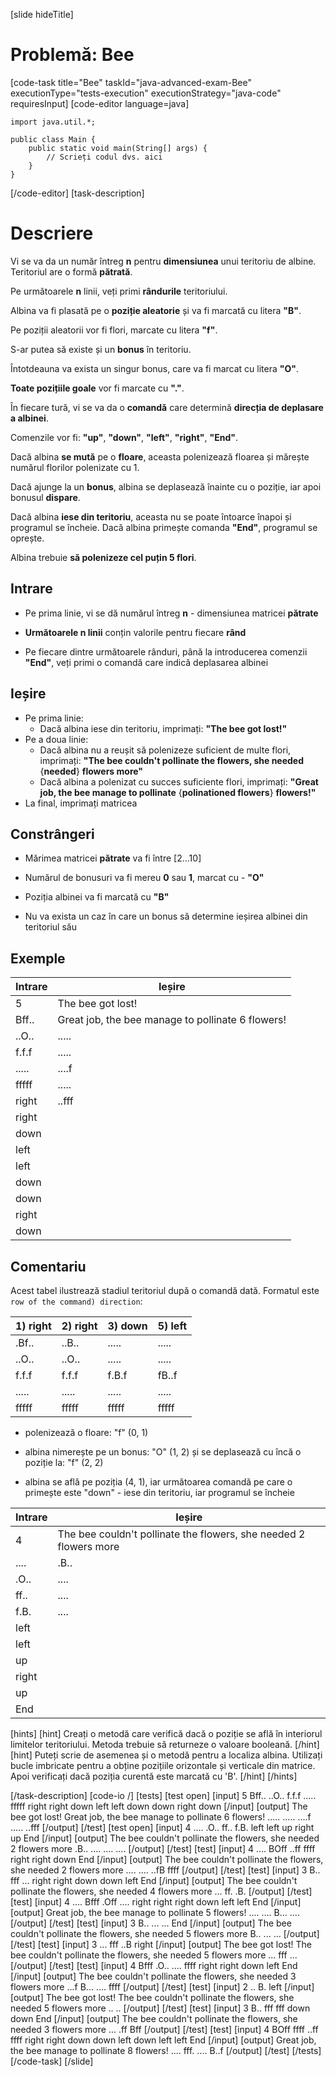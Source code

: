 [slide hideTitle]
# Problemă: Bee
[code-task title="Bee" taskId="java-advanced-exam-Bee" executionType="tests-execution" executionStrategy="java-code" requiresInput]
[code-editor language=java]
```
import java.util.*;

public class Main {
    public static void main(String[] args) {
        // Scrieți codul dvs. aici
    }
}
```
[/code-editor]
[task-description]
# Descriere

Vi se va da un număr întreg **n** pentru **dimensiunea** unui teritoriu de albine. Teritoriul are o formă **pătrată**.

Pe următoarele **n** linii, veți primi **rândurile** teritoriului.

Albina va fi plasată pe o **poziție aleatorie** și va fi marcată cu litera **"B"**.

Pe poziții aleatorii vor fi flori, marcate cu litera **"f"**.

S-ar putea să existe și un **bonus** în teritoriu.

Întotdeauna va exista un singur bonus, care va fi marcat cu litera **"O"**.

**Toate pozițiile goale** vor fi marcate cu **"."**.

În fiecare tură, vi se va da o **comandă** care determină **direcția de deplasare a albinei**.

Comenzile vor fi: **"up"**, **"down"**, **"left"**, **"right"**, **"End"**.

Dacă albina **se mută** pe o **floare**, aceasta polenizează floarea și mărește numărul florilor polenizate cu 1.

Dacă ajunge la un **bonus**, albina se deplasează înainte cu o poziție, iar apoi bonusul **dispare**.

Dacă albina **iese din teritoriu**, aceasta nu se poate întoarce înapoi și programul se încheie. Dacă albina primește comanda **"End"**, programul se oprește.

Albina trebuie **să polenizeze cel puțin 5 flori**.

## Intrare

- Pe prima linie, vi se dă numărul întreg **n** - dimensiunea matricei **pătrate**

- **Următoarele n linii** conțin valorile pentru fiecare **rând**

- Pe fiecare dintre următoarele rânduri, până la introducerea comenzii **"End"**, veți primi o comandă care indică deplasarea albinei

## Ieșire

- Pe prima linie:
  - Dacă albina iese din teritoriu, imprimați: **"The bee got lost!"**
- Pe a doua linie:
  - Dacă albina nu a reușit să polenizeze suficient de multe flori, imprimați: **"The bee couldn't pollinate the flowers, she needed** \{**needed**\} **flowers more"**
  - Dacă albina a polenizat cu succes suficiente flori, imprimați: **"Great job, the bee manage to pollinate** \{**polinationed flowers**\} **flowers!"**
- La final, imprimați matricea

## Constrângeri

- Mărimea matricei **pătrate** va fi între \[2…10\]

- Numărul de bonusuri va fi mereu **0** sau **1**, marcat cu - **"O"**

- Poziția albinei va fi marcată cu **"B"**

- Nu va exista un caz în care un bonus să determine ieșirea albinei din teritoriul său

## Exemple

|**Intrare**|**Ieșire**|
|-----|------|
|5|The bee got lost!|
|Bff..|Great job, the bee manage to pollinate 6 flowers!|
|..O..|.....|
|f.f.f|.....|
|.....|....f|
|fffff|.....|
|right|..fff|
|right||
|down||
|left||
|left||
|down||
|down||
|right||
|down||

## Comentariu

Acest tabel ilustrează stadiul teritoriul după o comandă dată.
Formatul este `row of the command) direction`:

|1) right|2) right|3) down|5) left|
|---|---|---|---|
|.Bf..|..B..|.....|.....|
|..O..|..O..|.....|.....|
|f.f.f|f.f.f|f.B.f|fB..f|
|.....|.....|.....|.....|
|fffff|fffff|fffff|fffff|


- polenizează o floare: "f" (0, 1)

- albina nimerește pe un bonus: "O" (1, 2) și se deplasează cu încă o poziție la: "f" (2, 2)

- albina se află pe poziția (4, 1), iar următoarea comandă pe care o primește este "down" - iese din teritoriu, iar programul se încheie

|**Intrare**|**Ieșire**|
|---|---|
|4|The bee couldn't pollinate the flowers, she needed 2 flowers more|
|....|.B..|
|.O..|....|
|ff..|....|
|f.B.|....|
|left||
|left||
|up||
|right||
|up||
|End||

[hints]
[hint]
Creați o metodă care verifică dacă o poziție se află în interiorul limitelor teritoriului.
Metoda trebuie să returneze o valoare booleană.
[/hint] 
[hint]
Puteți scrie de asemenea și o metodă pentru a localiza albina.
Utilizați bucle imbricate pentru a obține pozițiile orizontale și verticale din matrice.
Apoi verificați dacă poziția curentă este marcată cu 'B'.
[/hint] 
[/hints] 

[/task-description]
[code-io /]
[tests]
[test open]
[input]
5
Bff..
..O..
f.f.f
.....
fffff
right
right
down
left
left
down
down
right
down
[/input]
[output]
The bee got lost!
Great job, the bee manage to pollinate 6 flowers!
.....
.....
....f
.....
..fff
[/output]
[/test]
[test open]
[input]
4
....
.O..
ff..
f.B.
left
left
up
right
up
End
[/input]
[output]
The bee couldn't pollinate the flowers, she needed 2 flowers more
.B..
....
....
....
[/output]
[/test]
[test]
[input]
4
....
BOff
..ff
ffff
right
right
down
End
[/input]
[output]
The bee couldn't pollinate the flowers, she needed 2 flowers more
....
....
..fB
ffff
[/output]
[/test]
[test]
[input]
3
B..
fff
...
right
right
down
down
left
End
[/input]
[output]
The bee couldn't pollinate the flowers, she needed 4 flowers more
...
ff.
.B.
[/output]
[/test]
[test]
[input]
4
....
Bfff
.Off
....
right
right
right
down
left
left
End
[/input]
[output]
Great job, the bee manage to pollinate 5 flowers!
....
....
B...
....
[/output]
[/test]
[test]
[input]
3
B..
...
...
End
[/input]
[output]
The bee couldn't pollinate the flowers, she needed 5 flowers more
B..
...
...
[/output]
[/test]
[test]
[input]
3
...
fff
..B
right
[/input]
[output]
The bee got lost!
The bee couldn't pollinate the flowers, she needed 5 flowers more
...
fff
...
[/output]
[/test]
[test]
[input]
4
Bfff
.O..
....
ffff
right
right
down
left
End
[/input]
[output]
The bee couldn't pollinate the flowers, she needed 3 flowers more
...f
B...
....
ffff
[/output]
[/test]
[test]
[input]
2
..
B.
left
[/input]
[output]
The bee got lost!
The bee couldn't pollinate the flowers, she needed 5 flowers more
..
..
[/output]
[/test]
[test]
[input]
3
B..
fff
fff
down
down
End
[/input]
[output]
The bee couldn't pollinate the flowers, she needed 3 flowers more
...
.ff
Bff
[/output]
[/test]
[test]
[input]
4
BOff
ffff
..ff
ffff
right
right
down
down
left
down
left
left
End
[/input]
[output]
Great job, the bee manage to pollinate 8 flowers!
....
fff.
....
B..f
[/output]
[/test]
[/tests]
[/code-task]
[/slide]

